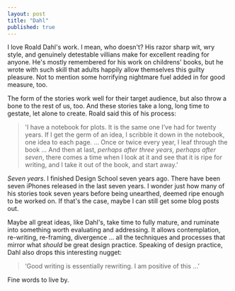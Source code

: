 ```yaml
---
layout: post
title: "Dahl"
published: true
---
```


I love Roald Dahl's work. I mean, who doesn't? His razor sharp wit, wry style, and genuinely detestable villians make for excellent reading for anyone. He's mostly remembered for his work on childrens' books, but he wrote with such skill that adults happily allow themselves this guilty pleasure. Not to mention some horrifying nightmare fuel added in for good measure, too. 

The form of the stories work well for their target audience, but also throw a bone to the rest of us, too. And these stories take a long, long time to gestate, let alone to create. Roald said this of his process:

> 'I have a notebook for plots. It is the same one I’ve had for twenty years. If I get the germ of an idea, I scribble it down in the notebook, one idea to each page. ... Once or twice every year, I leaf through the book ... And then at last, *perhaps after three years, perhaps after seven*, there comes a time when I look at it and see that it is ripe for writing, and I take it out of the book, and start away.'

*Seven years*. I finished Design School seven years ago. There have been seven iPhones released in the last seven years. I wonder just how many of his stories took seven years before being unearthed, deemed ripe enough to be worked on. If that's the case, maybe I can still get some blog posts out. 

Maybe all great ideas, like Dahl's, take time to fully mature, and ruminate into something worth evaluating and addressing. It allows contemplation, re-writing, re-framing, divergence ... all the techniques and processes that mirror what *should* be great design practice. Speaking of design practice, Dahl also drops this interesting nugget:

> ‘Good writing is essentially rewriting. I am positive of this ...’

Fine words to live by. 

